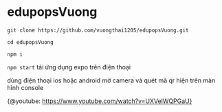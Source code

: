 # edupopsVuong

`git clone https://github.com/vuongthai1205/edupopsVuong.git`

`cd edupopsVuong`

`npm i`

`npm start`
tải ứng dụng expo trên điện thoại

dùng điện thoại ios hoặc android mở camera và quét mã qr hiện trên màn hình console

{@youtube: https://www.youtube.com/watch?v=UXVelWQPGaU}

